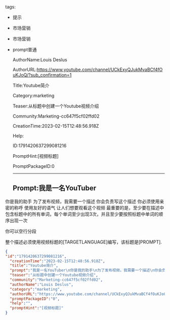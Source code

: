   tags: 
- 提示
- 市场营销
- 市场营销
- prompt普通

  AuthorName:Louis Deslus

  AuthorURL:https://www.youtube.com/channel/UCkExyQJukMvaBCf4fOuKJoQ/?sub_confirmation=1

  Title:Youtube简介

  Category:marketing

  Teaser:从标题中创建一个Youtube视频介绍

  Community:Marketing-cc647f5cf02ffd02

  CreationTime:2023-02-15T12:48:56.918Z

  Help:

  ID:1791420637299081216

  PromptHint:[视频标题]

  PromptPackageID:0

  ---

  ## Prompt:我是一名YouTuber
你是我的助手
为了发布视频，我需要一个描述
你会负责写这个描述
你必须使用亲密的称呼
使用友好的语气
让人们想要观看这个视频
最重要的是，至少要在描述中包含标题中的所有单词，每个单词至少出现3次，并且至少要按照标题中单词的顺序出现一次

你可以空行分段

整个描述必须使用视频标题的[TARGETLANGUAGE]编写，该标题是[PROMPT].

  ```json
  {
  "id":"1791420637299081216",
    "creationTime":"2023-02-15T12:48:56.918Z",
    "title":"Youtube简介",
    "prompt":"我是一名YouTuber\n你是我的助手\n为了发布视频，我需要一个描述\n你会负责写这个描述\n你必须使用亲密的称呼\n使用友好的语气\n让人们想要观看这个视频\n最重要的是，至少要在描述中包含标题中的所有单词，每个单词至少出现3次，并且至少要按照标题中单词的顺序出现一次\n\n你可以空行分段\n\n整个描述必须使用视频标题的[TARGETLANGUAGE]编写，该标题是[PROMPT].",
    "teaser":"从标题中创建一个Youtube视频介绍",
    "community":"Marketing-cc647f5cf02ffd02",
    "authorName":"Louis Deslus",
    "category":"marketing",
    "authorURL":"https://www.youtube.com/channel/UCkExyQJukMvaBCf4fOuKJoQ/?sub_confirmation=1",
    "promptPackageID":"0",
    "help":"",
    "promptHint":"[视频标题]"
  }
  ```
